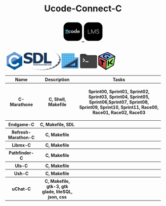<h1 align="center">Ucode-Connect-C
    <p> </p>
    <p align="center">
        <a href="https://ucode.world/en/" target="_blank">
            <img src="https://github.com/CamyrauBTanke/CamyrauBTanke/blob/main/img/UCODE/ucode.png" height="60px">
        </a>
        <a href="https://lms.khpi.ucode-connect.study/login" target="_blank">
            <img src="https://github.com/CamyrauBTanke/CamyrauBTanke/blob/main/img/UCODE/lms.png" height="60px">
        </a>
    </p>
</h1>

<table width="100%" border="0" cellpadding="4" align="center">
    <img src="https://github.com/CamyrauBTanke/CamyrauBTanke/blob/main/img/skills/c.png" height="60px">
    <img src="https://github.com/CamyrauBTanke/CamyrauBTanke/blob/main/img/skills/sdl.png" height="60px">
    <img src="https://github.com/CamyrauBTanke/CamyrauBTanke/blob/main/img/skills/glade.png" height="60px">
    <img src="https://github.com/CamyrauBTanke/CamyrauBTanke/blob/main/img/skills/shell.png" height="60px">
    <img src="https://github.com/CamyrauBTanke/CamyrauBTanke/blob/main/img/skills/gtk.png" height="60px">
    <tr>
        <th>Name</th>
        <th>Description</th>
        <th>Tasks</th>
    </tr>
    <tr>
        <th>C-Marathone</th>
        <th>C, Shell, Makefile</th>
        <th>
            <p></p>
            <p> </p>
            <p>Sprint00, Sprint01, Sprint02, Sprint03, Sprint04, Sprint05, Sprint06,Sprint07, Sprint08, Sprint09, Sprint10, Sprint11, Race00, Race01, Race02, Race03</p>
        </th>
    </tr>
    <tr>
        <th>Endgame-C</th>
        <th>C, Makefile, SDL</th>
        <th></th>
    </tr>
    <tr>
        <th>Refresh-Marathon-C</th>
        <th>C, Makefile</th>
        <th></th>
    </tr>
    <tr>
        <th>Libmx-C</th>
        <th>C, Makefile</th>
        <th></th>
    </tr>
    <tr>
        <th>Pathfinder-C</th>
        <th>C, Makefile</th>
        <th></th>
    </tr>
    <tr>
        <th>Uls-C</th>
        <th>C, Makefile</th>
        <th></th>
    </tr>
    <tr>
        <th>Ush-C</th>
        <th>C, Makefile</th>
        <th></th>
    </tr>
    <tr>
        <th>uChat-C</th>
        <th>C, Makefile, gtk-3, gtk glade, liteSQL, json, css</th>
        <th></th>
    </tr>
</table>
